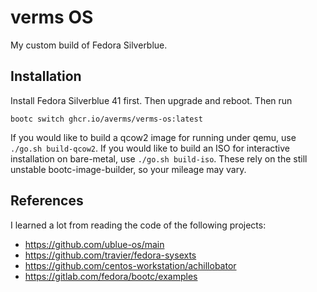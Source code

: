 # verms OS

My custom build of Fedora Silverblue.

## Installation

Install Fedora Silverblue 41 first. Then upgrade and reboot. Then run

```
bootc switch ghcr.io/averms/verms-os:latest
```

If you would like to build a qcow2 image for running under qemu, use
`./go.sh build-qcow2`. If you would like to build an ISO for interactive installation
on bare-metal, use `./go.sh build-iso`. These rely on the still unstable
bootc-image-builder, so your mileage may vary.

## References

I learned a lot from reading the code of the following projects:

- https://github.com/ublue-os/main
- https://github.com/travier/fedora-sysexts
- https://github.com/centos-workstation/achillobator
- https://gitlab.com/fedora/bootc/examples
